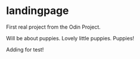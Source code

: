 # landingpage

First real project from the Odin Project.

Will be about puppies. Lovely little puppies. Puppies!

Adding for test!